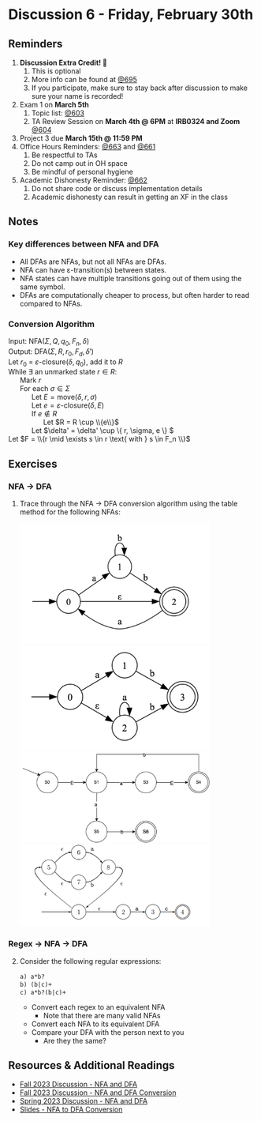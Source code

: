 # Discussion 6 - Friday, February 30th

## Reminders

1. **Discussion Extra Credit! 🥳**
   1. This is optional
   2. More info can be found at [@695](https://piazza.com/class/lrf5qvp042i1y2/post/695)
   3. If you participate, make sure to stay back after discussion to make sure your name is recorded!
1. Exam 1 on **March 5th**
   1. Topic list: [@603](https://piazza.com/class/lrf5qvp042i1y2/post/603)
   2. TA Review Session on **March 4th @ 6PM** at **IRB0324 and Zoom** [@604](https://piazza.com/class/lrf5qvp042i1y2/post/604)
1. Project 3 due **March 15th @ 11:59 PM**
1. Office Hours Reminders: [@663](https://piazza.com/class/lrf5qvp042i1y2/post/663) and [@661](https://piazza.com/class/lrf5qvp042i1y2/post/661)
   1. Be respectful to TAs
   2. Do not camp out in OH space
   3. Be mindful of personal hygiene
1. Academic Dishonesty Reminder: [@662](https://piazza.com/class/lrf5qvp042i1y2/post/662)
   1. Do not share code or discuss implementation details
   2. Academic dishonesty can result in getting an XF in the class

## Notes

### Key differences between NFA and DFA

- All DFAs are NFAs, but not all NFAs are DFAs.
- NFA can have ε-transition(s) between states.
- NFA states can have multiple transitions going out of them using the same symbol.
- DFAs are computationally cheaper to process, but often harder to read compared to NFAs.

### Conversion Algorithm

Input: $\text{NFA}(\Sigma, Q, q_0, F_n, \delta)$ \
Output: $\text{DFA}(\Sigma, R, r_0, F_d, \delta')$ \
Let $r_0$ = $\varepsilon\text{-closure}(\delta, q_0)$, add it to $R$\
While $\exists$ an unmarked state $r \in R$:\
&nbsp;&nbsp;&nbsp;&nbsp;&nbsp;&nbsp;Mark $r$\
&nbsp;&nbsp;&nbsp;&nbsp;&nbsp;&nbsp;For each $\sigma \in \Sigma$\
&nbsp;&nbsp;&nbsp;&nbsp;&nbsp;&nbsp;&nbsp;&nbsp;&nbsp;&nbsp;&nbsp;&nbsp;Let $E = \text{move}(\delta, r, \sigma)$\
&nbsp;&nbsp;&nbsp;&nbsp;&nbsp;&nbsp;&nbsp;&nbsp;&nbsp;&nbsp;&nbsp;&nbsp;Let $e = \varepsilon\text{-closure}(\delta, E)$\
&nbsp;&nbsp;&nbsp;&nbsp;&nbsp;&nbsp;&nbsp;&nbsp;&nbsp;&nbsp;&nbsp;&nbsp;If $e \notin R$\
&nbsp;&nbsp;&nbsp;&nbsp;&nbsp;&nbsp;&nbsp;&nbsp;&nbsp;&nbsp;&nbsp;&nbsp;&nbsp;&nbsp;&nbsp;&nbsp;&nbsp;&nbsp;Let $R = R \cup \\{e\\}$\
&nbsp;&nbsp;&nbsp;&nbsp;&nbsp;&nbsp;&nbsp;&nbsp;&nbsp;&nbsp;&nbsp;&nbsp;Let $\delta' = \delta' \cup \\{ r, \sigma, e \\} $\
Let $F = \\{r \mid \exists s \in r \text{ with } s \in F_n \\}$

## Exercises

### NFA -> DFA

1. Trace through the NFA -> DFA conversion algorithm using the table method for the following NFAs:

   <img src="imgs/1a.png" alt="1a" width="80%"/>
   <img src="imgs/1b.png" alt="1b" width="80%"/>
   <img src="imgs/1c.png" alt="1c" width="80%"/>
   <img src="imgs/1d.png" alt="1d" width="80%"/>

### Regex -> NFA -> DFA

2. Consider the following regular expressions:

   ```re
   a) a*b?
   b) (b|c)+
   c) a*b?(b|c)+
   ```

   - Convert each regex to an equivalent NFA
     - Note that there are many valid NFAs
   - Convert each NFA to its equivalent DFA
   - Compare your DFA with the person next to you
     - Are they the same?

## Resources & Additional Readings

- [Fall 2023 Discussion - NFA and DFA](https://github.com/cmsc330fall23/cmsc330fall23/tree/main/discussions/d3_nfa_dfa)
- [Fall 2023 Discussion - NFA and DFA Conversion](https://github.com/cmsc330fall23/cmsc330fall23/tree/main/discussions/d4_nfa_dfa_conversion)
- [Spring 2023 Discussion - NFA and DFA](https://github.com/cmsc330-umd/spring23/tree/main/discussions/d6_nfa_dfa)
- [Slides - NFA to DFA Conversion](https://bakalian.cs.umd.edu/assets/slides/14-automata3.pdf)
